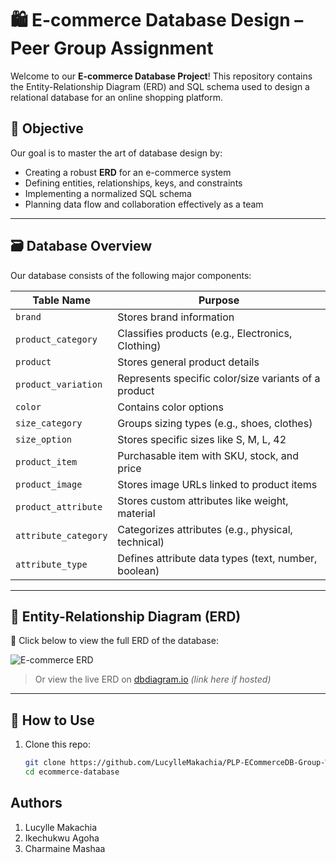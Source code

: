 # 🛍️ E-commerce Database Design – Peer Group Assignment

Welcome to our **E-commerce Database Project**! This repository contains the Entity-Relationship Diagram (ERD) and SQL schema used to design a relational database for an online shopping platform.

## 🎯 Objective
Our goal is to master the art of database design by:
- Creating a robust **ERD** for an e-commerce system
- Defining entities, relationships, keys, and constraints
- Implementing a normalized SQL schema
- Planning data flow and collaboration effectively as a team

---

## 🗃️ Database Overview

Our database consists of the following major components:

| Table Name           | Purpose                                                                 |
|----------------------|-------------------------------------------------------------------------|
| `brand`              | Stores brand information                                                |
| `product_category`   | Classifies products (e.g., Electronics, Clothing)                       |
| `product`            | Stores general product details                                          |
| `product_variation`  | Represents specific color/size variants of a product                    |
| `color`              | Contains color options                                                  |
| `size_category`      | Groups sizing types (e.g., shoes, clothes)                              |
| `size_option`        | Stores specific sizes like S, M, L, 42                                  |
| `product_item`       | Purchasable item with SKU, stock, and price                             |
| `product_image`      | Stores image URLs linked to product items                               |
| `product_attribute`  | Stores custom attributes like weight, material                          |
| `attribute_category` | Categorizes attributes (e.g., physical, technical)                      |
| `attribute_type`     | Defines attribute data types (text, number, boolean)                    |

---

## 🧠 Entity-Relationship Diagram (ERD)

📍 Click below to view the full ERD of the database:

![E-commerce ERD](diagrams/ecommerce-erd.png)

> Or view the live ERD on [dbdiagram.io](https://dbdiagram.io) *(link here if hosted)*

---

## 💾 How to Use

1. Clone this repo:
   ```bash
   git clone https://github.com/LucylleMakachia/PLP-ECommerceDB-Group-Work.git 
   cd ecommerce-database

## Authors
1. Lucylle Makachia
2. Ikechukwu Agoha
3. Charmaine Mashaa
